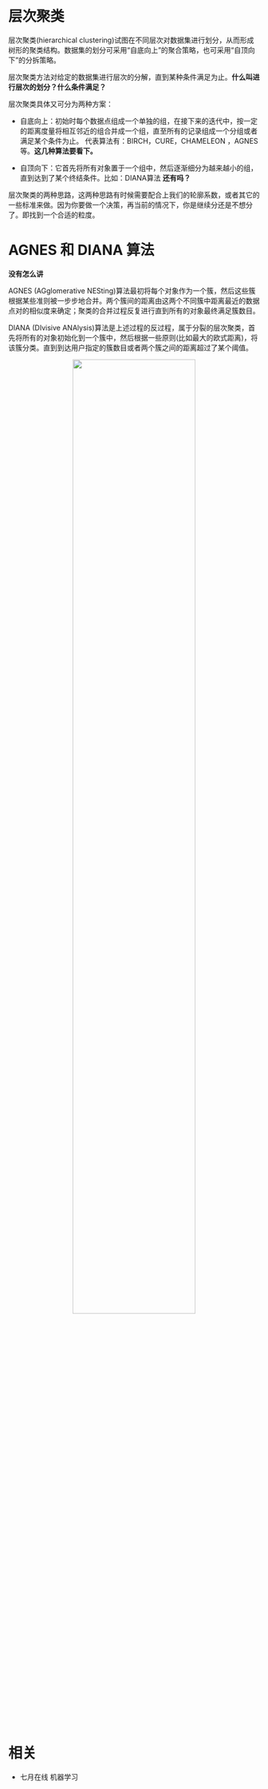 
# 层次聚类

层次聚类(hierarchical clustering)试图在不同层次对数据集进行划分，从而形成树形的聚类结构。数据集的划分可采用“自底向上”的聚合策略，也可采用“自顶向下”的分拆策略。




层次聚类方法对给定的数据集进行层次的分解，直到某种条件满足为止。**什么叫进行层次的划分？什么条件满足？**

层次聚类具体又可分为两种方案：




  * 自底向上：初始时每个数据点组成一个单独的组，在接下来的迭代中，按一定的距离度量将相互邻近的组合并成一个组，直至所有的记录组成一个分组或者满足某个条件为止。 代表算法有：BIRCH，CURE，CHAMELEON ，AGNES 等。**这几种算法要看下。**


  * 自顶向下：它首先将所有对象置于一个组中，然后逐渐细分为越来越小的组，直到达到了某个终结条件。比如：DIANA算法 **还有吗？**




层次聚类的两种思路，这两种思路有时候需要配合上我们的轮廓系数，或者其它的一些标准来做。因为你要做一个决策，再当前的情况下，你是继续分还是不想分了。即找到一个合适的粒度。




# AGNES 和 DIANA 算法


**没有怎么讲**

AGNES (AGglomerative NESting)算法最初将每个对象作为一个簇，然后这些簇根据某些准则被一步步地合并。两个簇间的距离由这两个不同簇中距离最近的数据点对的相似度来确定；聚类的合并过程反复进行直到所有的对象最终满足簇数目。

DIANA (DIvisive ANAlysis)算法是上述过程的反过程，属于分裂的层次聚类，首先将所有的对象初始化到一个簇中，然后根据一些原则(比如最大的欧式距离)，将该簇分类。直到到达用户指定的簇数目或者两个簇之间的距离超过了某个阈值。

<p align="center">
    <img width="70%" height="70%" src="http://images.iterate.site/blog/image/180728/DJ0jhH8CB8.png?imageslim">
</p>






# 相关

- 七月在线 机器学习
